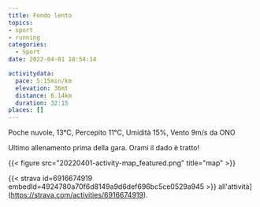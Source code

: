 ```yaml
---
title: Fondo lento
topics:
- sport
- running
categories: 
  - Sport
date: 2022-04-01 18:54:14

activitydata:
  pace: 5:15min/km
  elevation: 36mt
  distance: 6.14km
  duration: 32:15
places: []
---
```


Poche nuvole, 13°C, Percepito 11°C, Umidità 15%, Vento 9m/s da ONO

<!--more-->

Ultimo allenamento prima della gara. Orami il dado è tratto!

{{<  figure src="20220401-activity-map_featured.png" title="map" >}}

{{< strava id=6916674919 embedId=4924780a70f6d8149a9d6def696bc5ce0529a945 >}} all'attività](https://strava.com/activities/6916674919).

